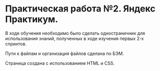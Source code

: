 # Практическая работа №2. Яндекс Практикум.

В ходе обучения необходимо было сделать одностраничник для использования знаний, полученных в ходе изучения первых 2-х спринтов.

Пути к файлам и организация файлов сделана по БЭМ.

Страница создана с использованием HTML и CSS.
